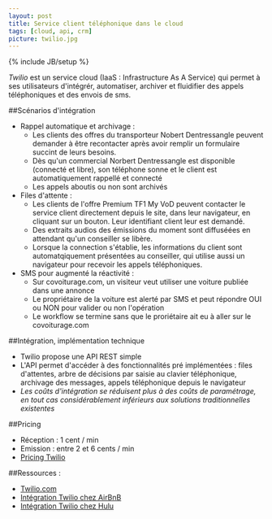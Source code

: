 ```yaml
---
layout: post
title: Service client téléphonique dans le cloud
tags: [cloud, api, crm]
picture: twilio.jpg
---
```

{% include JB/setup %}

_Twilio_ est un service cloud (IaaS : Infrastructure As A Service) qui permet à ses utilisateurs d'intégrér, automatiser, archiver et fluidifier des appels téléphoniques et des envois de sms.

##Scénarios d'intégration

- Rappel automatique et archivage :
    - Les clients des offres du transporteur Nobert Dentressangle peuvent demander à être recontacter après avoir remplir un formulaire succint de leurs besoins. 
    - Dès qu'un commercial Norbert Dentressangle est disponible (connecté et libre), son téléphone sonne et le client est automatiquement rappellé et connecté
    - Les appels aboutis ou non sont archivés
- Files d'attente :
    - Les clients de l'offre Premium TF1 My VoD peuvent contacter le service client directement depuis le site, dans leur navigateur, en cliquant sur un bouton. Leur identifiant client leur est demandé. 
    - Des extraits audios des émissions du moment sont diffuséées en attendant qu'un conseiller se libère. 
    - Lorsque la connection s'établie, les informations du client sont automatqiquement présentées au conseiller, qui utilise aussi un navigateur pour recevoir les appels téléphoniques.
- SMS pour augmenté la réactivité :
    - Sur covoiturage.com, un visiteur veut utiliser une voiture publiée dans une annonce
    - Le propriétaire de la voiture est alerté par SMS et peut répondre OUI ou NON pour valider ou non l'opération
    - Le workflow se termine sans que le proriétaire ait eu à aller sur le covoiturage.com

##Intégration, implémentation technique

- Twilio propose une API REST simple
- L'API permet d'accéder à des fonctionnalités pré implémentées : files d'attentes, arbre de décisions par saisie au clavier téléphonique, archivage des messages, appels téléphonique depuis le navigateur
- _Les coûts d'intégration se réduisent plus à des coûts de paramétrage, en tout cas considérablement inférieurs aux solutions traditionnelles existentes_

##Pricing

- Réception : 1 cent / min
- Emission : entre 2 et 6 cents / min
- [Pricing Twilio](http://www.twilio.com/voice/pricing)


##Ressources :
- [Twilio.com](https://www.twilio.com)
- [Intégration Twilio chez AirBnB](https://www.twilio.com/customers/stories/airbnb)
- [Intégration Twilio chez Hulu](https://www.twilio.com/customers/stories/hulu)